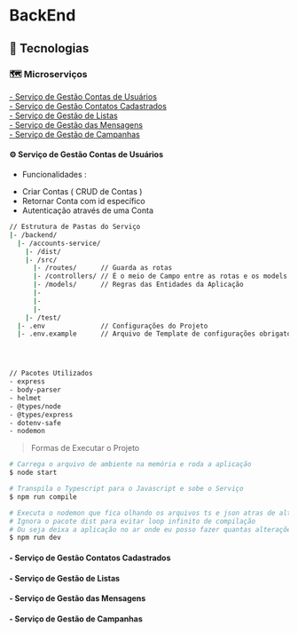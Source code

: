 

# BackEnd

## 🔨 Tecnologias

### 🗺️ Microserviços

<a href="#accounts-service"> - Serviço de Gestão Contas de Usuários</a> </br>
<a href="#contacts-service"> - Serviço de Gestão Contatos Cadastrados</a> </br>
<a href="#list-service"> - Serviço de Gestão de Listas</a> </br>
<a href="#messages-service"> - Serviço de Gestão das Mensagens</a> </br>
<a href="#campaigns-service"> - Serviço de Gestão de Campanhas</a> </br>

<a name="accounts-service"> <h4> ⚙️ Serviço de Gestão Contas de Usuários </h4></a> 
 - Funcionalidades :
 * Criar Contas ( CRUD de Contas )
 * Retornar Conta com id específico
 * Autenticação através de uma Conta  

```bash
// Estrutura de Pastas do Serviço
|- /backend/
  |- /accounts-service/
    |- /dist/
    |- /src/
      |- /routes/      // Guarda as rotas
      |- /controllers/ // É o meio de Campo entre as rotas e os models
      |- /models/      // Regras das Entidades da Aplicação 
      |-
      |-
      |-
    |- /test/
  |- .env              // Configurações do Projeto
  |- .env.example      // Arquivo de Template de configurações obrigatórias para o projeto              




// Pacotes Utilizados
- express
- body-parser
- helmet
- @types/node 
- @types/express
- dotenv-safe
- nodemon

```
> Formas de Executar o Projeto
 ```bash 
# Carrega o arquivo de ambiente na memória e roda a aplicação
$ node start

# Transpila o Typescript para o Javascript e sobe o Serviço 
$ npm run compile

# Executa o nodemon que fica olhando os arquivos ts e json atras de alterações se houver alterações ele recompila
# Ignora o pacote dist para evitar loop infinito de compilação 
# Ou seja deixa a aplicação no ar onde eu posso fazer quantas alterações eu quiser, que ele força a recompilação do projeto 
$ npm run dev
 ```




#### - Serviço de Gestão Contatos Cadastrados


#### - Serviço de Gestão de Listas


#### - Serviço de Gestão das Mensagens


#### - Serviço de Gestão de Campanhas

